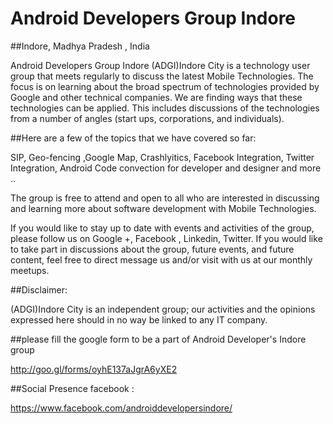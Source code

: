 
# Android Developers Group Indore
##Indore, Madhya Pradesh , India


Android Developers Group Indore (ADGI)Indore City is a technology user group that meets regularly to discuss the latest Mobile Technologies. The focus is on learning about the broad spectrum of technologies provided by Google and other technical companies. We are  finding ways that these technologies can be applied. This includes discussions of the technologies from a number of angles (start ups, corporations, and individuals). 

##Here are a few of the topics that we have covered so far:

SIP, Geo-fencing ,Google Map, Crashlyitics, Facebook Integration, Twitter Integration, Android Code convection for developer and designer and more ..  

The group is free to attend and open to all who are interested in discussing and learning more about software development with Mobile Technologies. 

If you would like to stay up to date with events and activities of the group, please follow us on Google +, Facebook , Linkedin, Twitter.
  If you would like to take part in discussions about the group, future events, and future content, feel free to direct message us and/or visit with us at our monthly meetups.

##Disclaimer: 

(ADGI)Indore City  is an independent group; our activities and the opinions expressed here should in no way be linked to any IT company.

##please fill the google form to be a part of Android Developer's Indore group


http://goo.gl/forms/oyhE137aJgrA6yXE2

##Social Presence
facebook : 

https://www.facebook.com/androiddevelopersindore/

